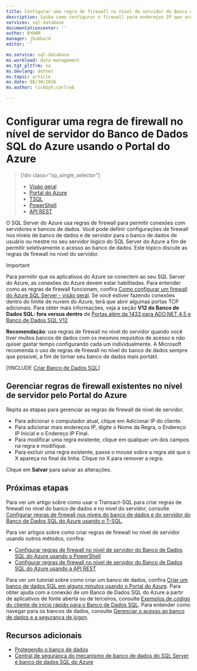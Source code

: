 ```yaml
---
title: Configurar uma regra de firewall no nível de servidor do Banco de Dados SQL | Microsoft Docs
description: Saiba como configurar o firewall para endereços IP que acessam o Azure SQL Server.
services: sql-database
documentationcenter: ''
author: BYHAM
manager: jhubbard
editor: ''

ms.service: sql-database
ms.workload: data-management
ms.tgt_pltfrm: na
ms.devlang: dotnet
ms.topic: article
ms.date: 08/30/2016
ms.author: rickbyh;carlrab

---
```

# Configurar uma regra de firewall no nível de servidor do Banco de Dados SQL do Azure usando o Portal do Azure
> [!div class="op_single_selector"]
> * [Visão geral](sql-database-firewall-configure.md)
> * [Portal do Azure](sql-database-configure-firewall-settings.md)
> * [TSQL](sql-database-configure-firewall-settings-tsql.md)
> * [PowerShell](sql-database-configure-firewall-settings-powershell.md)
> * [API REST](sql-database-configure-firewall-settings-rest.md)
> 
> 

O SQL Server do Azure usa regras de firewall para permitir conexões com servidores e bancos de dados. Você pode definir configurações de firewall nos níveis de banco de dados e de servidor para o banco de dados de usuário ou mestre no seu servidor lógico do SQL Server do Azure a fim de permitir seletivamente o acesso ao banco de dados. Este tópico discute as regras de firewall no nível do servidor.

> [!IMPORTANT]
> Para permitir que os aplicativos do Azure se conectem ao seu SQL Server do Azure, as conexões do Azure devem estar habilitadas. Para entender como as regras de firewall funcionam, confira [Como configurar um firewall do Azure SQL Server - visão geral](sql-database-firewall-configure.md). Se você estiver fazendo conexões dentro do limite de nuvem do Azure, terá que abrir algumas portas TCP adicionais. Para obter mais informações, veja a seção **V12 do Banco de Dados SQL: fora versus dentro** de [Portas além da 1433 para ADO.NET 4.5 e Banco de Dados SQL V12](sql-database-develop-direct-route-ports-adonet-v12.md)
> 
> 

**Recomendação**: use regras de firewall no nível do servidor quando você tiver muitos bancos de dados com os mesmos requisitos de acesso e não quiser gastar tempo configurando cada um individualmente. A Microsoft recomenda o uso de regras de firewall no nível do banco de dados sempre que possível, a fim de tornar seu banco de dados mais portátil.

[!INCLUDE [Criar Banco de Dados SQL](../../includes/sql-database-create-new-server-firewall-portal.md)]

## Gerenciar regras de firewall existentes no nível de servidor pelo Portal do Azure
Repita as etapas para gerenciar as regras de firewall de nível de servidor.

* Para adicionar o computador atual, clique em Adicionar IP do cliente.
* Para adicionar mais endereços IP, digite o Nome da Regra, o Endereço IP Inicial e o Endereço IP Final.
* Para modificar uma regra existente, clique em qualquer um dos campos na regra e modifique.
* Para excluir uma regra existente, passe o mouse sobre a regra até que o X apareça no final da linha. Clique no X para remover a regra.

Clique em **Salvar** para salvar as alterações.

## Próximas etapas
Para ver um artigo sobre como usar o Transact-SQL para criar regras de firewall no nível do banco de dados e no nível do servidor, consulte [Configurar regras de firewall nos níveis do banco de dados e do servidor do Banco de Dados SQL do Azure usando o T-SQL](sql-database-configure-firewall-settings-tsql.md).

Para ver artigos sobre como criar regras de firewall no nível de servidor usando outros métodos, confira:

* [Configurar regras de firewall no nível de servidor do Banco de Dados SQL do Azure usando o PowerShell](sql-database-configure-firewall-settings-powershell.md)
* [Configurar regras de firewall no nível de servidor do Banco de Dados SQL do Azure usando a API REST](sql-database-configure-firewall-settings-rest.md)

Para ver um tutorial sobre como criar um banco de dados, confira [Criar um banco de dados SQL em alguns minutos usando o Portal do Azure](sql-database-get-started.md). Para obter ajuda com a conexão de um Banco de Dados SQL do Azure a partir de aplicativos de fonte aberta ou de terceiros, consulte [Exemplos de código do cliente de início rápido para o Banco de Dados SQL](https://msdn.microsoft.com/library/azure/ee336282.aspx). Para entender como navegar para os bancos de dados, consulte [Gerenciar o acesso ao banco de dados e a segurança de logon](https://msdn.microsoft.com/library/azure/ee336235.aspx).

## Recursos adicionais
* [Protegendo o banco de dados](sql-database-security.md)
* [Central de segurança do mecanismo de banco de dados do SQL Server e banco de dados SQL do Azure](https://msdn.microsoft.com/library/bb510589)

<!--Image references-->
[1]: ./media/sql-database-configure-firewall-settings/AzurePortalBrowseForFirewall.png
[2]: ./media/sql-database-configure-firewall-settings/AzurePortalFirewallSettings.png
<!--anchors-->



<!---HONumber=AcomDC_0831_2016-->